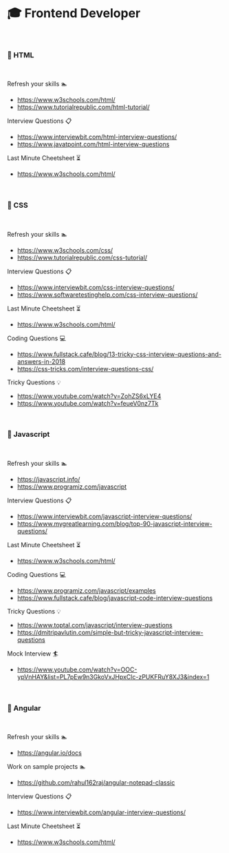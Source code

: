 # :mortar_board: Frontend Developer
<br/> 

### :blue_book: HTML    
<br/> 
  
Refresh your skills :swimmer:
* https://www.w3schools.com/html/
* https://www.tutorialrepublic.com/html-tutorial/

Interview Questions :clipboard:
* https://www.interviewbit.com/html-interview-questions/
* https://www.javatpoint.com/html-interview-questions
 
Last Minute Cheetsheet :hourglass_flowing_sand:
* https://www.w3schools.com/html/
<br/> 

### :blue_book: CSS  
<br/> 
  
Refresh your skills :swimmer:
* https://www.w3schools.com/css/
* https://www.tutorialrepublic.com/css-tutorial/

Interview Questions :clipboard:
* https://www.interviewbit.com/css-interview-questions/
* https://www.softwaretestinghelp.com/css-interview-questions/
 
Last Minute Cheetsheet :hourglass_flowing_sand:
* https://www.w3schools.com/html/

Coding Questions :computer:
* https://www.fullstack.cafe/blog/13-tricky-css-interview-questions-and-answers-in-2018
* https://css-tricks.com/interview-questions-css/

Tricky Questions :bulb:
* https://www.youtube.com/watch?v=ZohZS6xLYE4
* https://www.youtube.com/watch?v=feueV0nz7Tk
<br/> 

### :blue_book: Javascript
<br/> 
  
Refresh your skills :swimmer:
* https://javascript.info/
* https://www.programiz.com/javascript

Interview Questions :clipboard:
* https://www.interviewbit.com/javascript-interview-questions/
* https://www.mygreatlearning.com/blog/top-90-javascript-interview-questions/
 
Last Minute Cheetsheet :hourglass_flowing_sand:
* https://www.w3schools.com/html/

Coding Questions :computer:
* https://www.programiz.com/javascript/examples
* https://www.fullstack.cafe/blog/javascript-code-interview-questions

Tricky Questions :bulb:
* https://www.toptal.com/javascript/interview-questions
* https://dmitripavlutin.com/simple-but-tricky-javascript-interview-questions

Mock Interview :surfer:
* https://www.youtube.com/watch?v=OOC-ypVnHAY&list=PL7pEw9n3GkoVxJHpxClc-zPUKFRuY8XJ3&index=1

<br/> 

### :blue_book: Angular 
<br/> 
  
Refresh your skills :swimmer:
* https://angular.io/docs

Work on sample projects :swimmer:
* https://github.com/rahul162raj/angular-notepad-classic

Interview Questions :clipboard:
* https://www.interviewbit.com/angular-interview-questions/
 
Last Minute Cheetsheet :hourglass_flowing_sand:
* https://www.w3schools.com/html/









